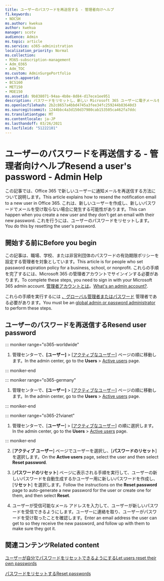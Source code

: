 ```yaml
---
title: ユーザーのパスワードを再送信する - 管理者向けヘルプ
f1.keywords:
- NOCSH
ms.author: kwekua
author: kwekua
manager: scotv
audience: Admin
ms.topic: article
ms.service: o365-administration
localization_priority: Normal
ms.collection:
- M365-subscription-management
- Adm_O365
- Adm_TOC
ms.custom: AdminSurgePortfolio
search.appverid:
- BCS160
- MET150
- MOE150
ms.assetid: 9b838071-94aa-4b8e-8d84-d17ece1ee951
description: パスワードをリセットし、新しい Microsoft 365 ユーザーに電子メールを送信する方法について説明します。
ms.openlocfilehash: 2b2c8657a4bbd4745a3fee34fc259244b83640d3
ms.sourcegitcommit: 1244bbc4a3d150d37980cab153505ca462fa7ddc
ms.translationtype: MT
ms.contentlocale: ja-JP
ms.lasthandoff: 03/26/2021
ms.locfileid: "51222101"
---
```

# <a name="resend-a-users-password---admin-help"></a><span data-ttu-id="5b44c-103">ユーザーのパスワードを再送信する - 管理者向けヘルプ</span><span class="sxs-lookup"><span data-stu-id="5b44c-103">Resend a user's password - Admin Help</span></span>

<span data-ttu-id="5b44c-104">この記事では、Office 365 で新しいユーザーに通知メールを再送信する方法について説明します。</span><span class="sxs-lookup"><span data-stu-id="5b44c-104">This article explains how to resend the notification email to a new user in Office 365.</span></span> <span data-ttu-id="5b44c-105">これは、新しいユーザーを作成し、新しいパスワードでメールを受け取らない場合に発生する可能性があります。</span><span class="sxs-lookup"><span data-stu-id="5b44c-105">This can happen when you create a new user and they don't get an email with their new password.</span></span> <span data-ttu-id="5b44c-106">これを行うには、ユーザーのパスワードをリセットします。</span><span class="sxs-lookup"><span data-stu-id="5b44c-106">You do this by resetting the user's password.</span></span>

## <a name="before-you-begin"></a><span data-ttu-id="5b44c-107">開始する前に</span><span class="sxs-lookup"><span data-stu-id="5b44c-107">Before you begin</span></span>

<span data-ttu-id="5b44c-108">この記事は、職場、学校、または非営利団体のパスワードの有効期限ポリシーを設定する管理者を対象としています。</span><span class="sxs-lookup"><span data-stu-id="5b44c-108">This article is for people who set password expiration policy for a business, school, or nonprofit.</span></span> <span data-ttu-id="5b44c-109">これらの手順を完了するには、Microsoft 365 の管理者アカウントでサインインする必要があります。</span><span class="sxs-lookup"><span data-stu-id="5b44c-109">To complete these steps, you need to sign in with your Microsoft 365 admin account.</span></span> <span data-ttu-id="5b44c-110">[管理者アカウントとは](https://docs.microsoft.com/microsoft-365/business-video/admin-center-overview)。</span><span class="sxs-lookup"><span data-stu-id="5b44c-110">[What's an admin account?](https://docs.microsoft.com/microsoft-365/business-video/admin-center-overview).</span></span>

<span data-ttu-id="5b44c-111">これらの手順を実行するには [、グローバル管理者またはパスワード](about-admin-roles.md) 管理者である必要があります。</span><span class="sxs-lookup"><span data-stu-id="5b44c-111">You must be an [global admin or password administrator](about-admin-roles.md) to perform these steps.</span></span>

## <a name="resend-user-password"></a><span data-ttu-id="5b44c-112">ユーザーのパスワードを再送信する</span><span class="sxs-lookup"><span data-stu-id="5b44c-112">Resend user password</span></span>
  
::: moniker range="o365-worldwide"  
  
1. <span data-ttu-id="5b44c-113">管理センターで、**[ユーザー]** \> <a href="https://go.microsoft.com/fwlink/p/?linkid=834822" target="_blank">[アクティブなユーザー]</a> ページの順に移動します。</span><span class="sxs-lookup"><span data-stu-id="5b44c-113">In the admin center, go to the **Users** \> <a href="https://go.microsoft.com/fwlink/p/?linkid=834822" target="_blank">Active users</a> page.</span></span>

::: moniker-end

::: moniker range="o365-germany"

1. <span data-ttu-id="5b44c-114">管理センターで、**[ユーザー]** \> <a href="https://go.microsoft.com/fwlink/p/?linkid=847686" target="_blank">[アクティブなユーザー]</a> ページの順に移動します。</span><span class="sxs-lookup"><span data-stu-id="5b44c-114">In the admin center, go to the **Users** \> <a href="https://go.microsoft.com/fwlink/p/?linkid=847686" target="_blank">Active users</a> page.</span></span>  

::: moniker-end

::: moniker range="o365-21vianet"

1. <span data-ttu-id="5b44c-115">管理センターで、[**ユーザー**] \> [<a href="https://go.microsoft.com/fwlink/p/?linkid=850628" target="_blank">アクティブなユーザー</a>] の順に選択します。</span><span class="sxs-lookup"><span data-stu-id="5b44c-115">In the admin center, go to the **Users** \> <a href="https://go.microsoft.com/fwlink/p/?linkid=850628" target="_blank">Active users</a> page.</span></span> 

::: moniker-end

2. <span data-ttu-id="5b44c-116">[**アクティブ ユーザー**] ページでユーザーを選択し、[**パスワードのリセット**] を選択します。</span><span class="sxs-lookup"><span data-stu-id="5b44c-116">On the **Active users** page, select the user and then select **Reset password**.</span></span>

3. <span data-ttu-id="5b44c-117">[**パスワードのリセット**] ページに表示される手順を実行して、ユーザーの新しいパスワードを自動生成するかユーザー用に新しいパスワードを作成し、[**リセット**] を選択します。</span><span class="sxs-lookup"><span data-stu-id="5b44c-117">Follow the instructions on the **Reset password** page to auto-generate a new password for the user or create one for them, and then select **Reset**.</span></span>  

4. <span data-ttu-id="5b44c-118">ユーザーが受信可能なメール アドレスを入力して、ユーザーが新しいパスワードを受信できるようにします。ユーザーに連絡を取り、ユーザーがパスワードを受け取ったことを確認します。</span><span class="sxs-lookup"><span data-stu-id="5b44c-118">Enter an email address the user can get to so they receive the new password, and follow up with them to make sure they got it.</span></span>

## <a name="related-content"></a><span data-ttu-id="5b44c-119">関連コンテンツ</span><span class="sxs-lookup"><span data-stu-id="5b44c-119">Related content</span></span>

[<span data-ttu-id="5b44c-120">ユーザーが自分でパスワードをリセットできるようにする</span><span class="sxs-lookup"><span data-stu-id="5b44c-120">Let users reset their own passwords</span></span>](../add-users/let-users-reset-passwords.md)

[<span data-ttu-id="5b44c-121">パスワードをリセットする</span><span class="sxs-lookup"><span data-stu-id="5b44c-121">Reset passwords</span></span>](../add-users/reset-passwords.md)